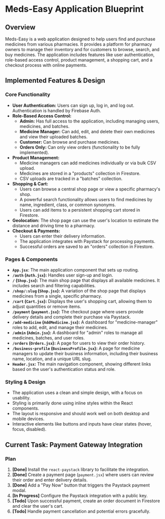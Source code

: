 # Meds-Easy Application Blueprint

## Overview

Meds-Easy is a web application designed to help users find and purchase medicines from various pharmacies. It provides a platform for pharmacy owners to manage their inventory and for customers to browse, search, and buy medicines. The application includes features like user authentication, role-based access control, product management, a shopping cart, and a checkout process with online payments.

## Implemented Features & Design

### Core Functionality

*   **User Authentication:** Users can sign up, log in, and log out. Authentication is handled by Firebase Auth.
*   **Role-Based Access Control:**
    *   **Admin:** Has full access to the application, including managing users, medicines, and batches.
    *   **Medicine Manager:** Can add, edit, and delete their own medicines and view their uploaded batches.
    *   **Customer:** Can browse and purchase medicines.
    *   **Orders Only:** Can only view orders (functionality to be fully implemented).
*   **Product Management:**
    *   Medicine managers can add medicines individually or via bulk CSV upload.
    *   Medicines are stored in a "products" collection in Firestore.
    *   CSV uploads are tracked in a "batches" collection.
*   **Shopping & Cart:**
    *   Users can browse a central shop page or view a specific pharmacy's shop.
    *   A powerful search functionality allows users to find medicines by name, ingredient, class, or common synonyms.
    *   Users can add items to a persistent shopping cart stored in Firestore.
*   **Geolocation:** The shop page can use the user's location to estimate the distance and driving time to a pharmacy.
*   **Checkout & Payments:**
    *   Users can enter their delivery information.
    *   The application integrates with Paystack for processing payments.
    *   Successful orders are saved to an "orders" collection in Firestore.

### Pages & Components

*   **`App.jsx`**: The main application component that sets up routing.
*   **`/auth` (`Auth.jsx`):** Handles user sign-up and login.
*   **`/` (`Shop.jsx`):** The main shop page that displays all available medicines. It includes search and filtering capabilities.
*   **`/shop/:slug` (`Shop.jsx`):** A variation of the shop page that displays medicines from a single, specific pharmacy.
*   **`/cart` (`Cart.jsx`):** Displays the user's shopping cart, allowing them to adjust quantities or remove items.
*   **`/payment` (`payment.jsx`):** The checkout page where users provide delivery details and complete their purchase via Paystack.
*   **`/add-medicine` (`AddMedicine.jsx`):** A dashboard for "medicine-manager" roles to add, edit, and manage their medicines.
*   **`/admin` (`Admin.jsx`):** A dashboard for "admin" roles to manage all medicines, batches, and user roles.
*   **`/orders` (`Orders.jsx`):** A page for users to view their order history.
*   **`/business-profile` (`BusinessProfile.jsx`):** A page for medicine managers to update their business information, including their business name, location, and a unique URL slug.
*   **`Header.jsx`:** The main navigation component, showing different links based on the user's authentication status and role.

### Styling & Design

*   The application uses a clean and simple design, with a focus on usability.
*   Styling is primarily done using inline styles within the React components.
*   The layout is responsive and should work well on both desktop and mobile devices.
*   Interactive elements like buttons and inputs have clear states (hover, focus, disabled).

## Current Task: Payment Gateway Integration

### Plan

1.  **[Done]** Install the `react-paystack` library to facilitate the integration.
2.  **[Done]** Create a payment page (`payment.jsx`) where users can review their order and enter delivery details.
3.  **[Done]** Add a "Pay Now" button that triggers the Paystack payment modal.
4.  **[In Progress]** Configure the Paystack integration with a public key.
5.  **[Todo]** Upon successful payment, create an order document in Firestore and clear the user's cart.
6.  **[Todo]** Handle payment cancellation and potential errors gracefully.
